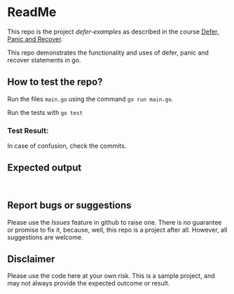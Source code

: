 # ReadMe
This repo is the project *defer-examples* as described in the course [Defer, Panic and Recover](https://go.dev/blog/defer-panic-and-recover). 

This repo demonstrates the functionality and uses of defer, panic and recover statements in go. 

## How to test the repo?
Run the files `main.go` using the command 
`go run main.go`.   

Run the tests with 
`go test`

### Test Result:


In case of confusion, check the commits. 

## Expected output 
```
    
```  
  
## Report bugs or suggestions
Please use the *Issues* feature in github to raise one. There is no guarantee or promise to fix it, because, well, this repo is a project after all. However, all suggestions are welcome. 

## Disclaimer
Please use the code here at your own risk. This is a sample project, and may not always provide the expected outcome or result. 
